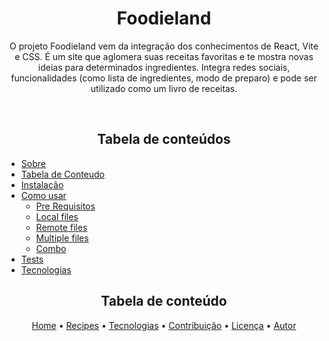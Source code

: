  <!-- Nome do projeto -->
 <h1 align="center">Foodieland</h1>

 <!-- Descriçao do projeto -->
 <p align="center">O projeto Foodieland vem da integração dos conhecimentos de React, Vite e CSS. É um site que aglomera suas receitas favoritas e te mostra novas ideias para determinados ingredientes. Integra redes sociais, funcionalidades (como lista de ingredientes, modo de preparo) e pode ser utilizado como um livro de receitas.  </p>
<br>

<h2 align="center">Tabela de conteúdos</h2>

 <!--ts-->
   * [Sobre](#Sobre)
   * [Tabela de Conteudo](#tabela-de-conteudo)
   * [Instalação](#instalacao)
   * [Como usar](#como-usar)
      * [Pre Requisitos](#pre-requisitos)
      * [Local files](#local-files)
      * [Remote files](#remote-files)
      * [Multiple files](#multiple-files)
      * [Combo](#combo)
   * [Tests](#testes)
   * [Tecnologias](#tecnologias)
<!--te-->

<h2 align="center">Tabela de conteúdo</h2>
<p align="center">
 <a href="/home">Home</a> •
 <a href="/Recipes">Recipes</a> • 
 <a href="#tecnologias">Tecnologias</a> • 
 <a href="#contribuicao">Contribuição</a> • 
 <a href="#licenc-a">Licença</a> • 
 <a href="#autor">Autor</a>
</p>



